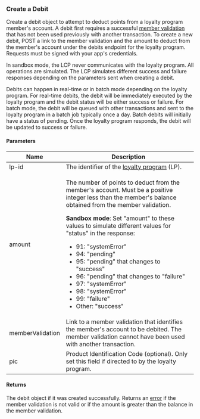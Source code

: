 ### Create a Debit

Create a debit object to attempt to deduct points from a loyalty program member's account. A debit first requires a successful [member validation](#member-validations) that has not been used previously with another transaction. To create a new debit, POST a link to the member validation and the amount to deduct from the member's account under the debits endpoint for the loyalty program. Requests must be signed with your app's credentials.

In sandbox mode, the LCP never communicates with the loyalty program. All operations are simulated. The LCP simulates different success and failure responses depending on the parameters sent when creating a debit.

Debits can happen in real-time or in batch mode depending on the loyalty program. For real-time debits, the debit will be immediately executed by the loyalty program and the debit status will be either success or failure. For batch mode, the debit will be queued with other transactions and sent to the loyalty program in a batch job typically once a day. Batch debits will initially have a status of pending. Once the loyalty program responds, the debit will be updated to success or failure.

#### Parameters

<table>
    <thead>
        <tr>
            <th>Name</th>
            <th>Description</th>
        </tr>
    </thead>
    <tbody>
        <tr>
            <td>lp-id</td>
            <td>The identifier of the <a href="#loyalty-programs">loyalty program</a> (LP).</td>
        </tr>
        <tr>
            <td>amount</td>
            <td><p>The number of points to deduct from the member's account. Must be a positive integer less than the member's balance obtained from the member validation.</p>
                <p><strong>Sandbox mode</strong>: Set "amount" to these values to simulate different values for "status" in the response:
                    <ul>
                        <li>91: "systemError"</li>
                        <li>94: "pending"</li>
                        <li>95: "pending" that changes to "success"</li>
                        <li>96: "pending" that changes to "failure"</li>
                        <li>97: "systemError"</li>
                        <li>98: "systemError"</li>
                        <li>99: "failure"</li>
                        <li>Other: "success"</li>
                    </ul>
                </p>
            </td>
        </tr>
        <tr>
            <td>memberValidation</td>
            <td>Link to a member validation that identifies the member's account to be debited. The member validation cannot have been used with another transaction.</td>
        </tr>
        <tr>
            <td>pic</td>
            <td>Product Identification Code (optional). Only set this field if directed to by the loyalty program.</td>
        </tr>
    </tbody>
</table>

#### Returns

The debit object if it was created successfully. Returns an [error](./?doc=reference-manual#errors) if the member validation is not valid or if the amount is greater than the balance in the member validation.












